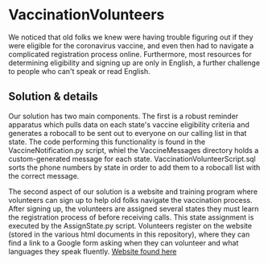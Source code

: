 # VaccinationVolunteers
We noticed that old folks we knew were having trouble figuring out if they were eligible for the coronavirus vaccine, and even then had to navigate a complicated registration process online. Furthermore, most resources for determining eligibility and signing up are only in English, a further challenge to people who can't speak or read English. 

## Solution & details
Our solution has two main components. The first is a robust reminder apparatus which pulls data on each state's vaccine eligibility criteria and generates a robocall to be sent out to everyone on our calling list in that state. The code performing this functionality is found in the VaccineNotification.py script, whiel the VaccineMessages directory holds a custom-generated message for each state. VaccinationVolunteerScript.sql sorts the phone numbers by state in order to add them to a robocall list with the correct message.

The second aspect of our solution is a website and training program where volunteers can sign up to help old folks navigate the vaccination process. After signing up, the volunteers are assigned several states they must learn the registration process of before receiving calls. This state assignment is executed by the AssignState.py script. Volunteers register on the website (stored in the various html documents in this repository), where they can find a link to a Google form asking when they can volunteer and what languages they speak fluently. [Website found here](https://vaccinationvolunteers.bss.design/index.html)
